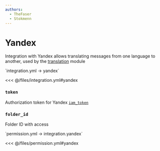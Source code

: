 ```yaml
---
authors:
  - TheFaser
  - Stokmenn
---
```


# Yandex

Integration with Yandex allows translating messages from one language to another, used by the [translation](/docs/command/translateto#service) module

[//]: # (integration.yml)
<!--@include: @/parts/words.md#setting-->
<!--@include: @/parts/words.md#path--> `integration.yml → yandex`

<!--@include: @/parts/words.md#default-->
<<< @/files/integration.yml#yandex

<!--@include: @/parts/enable.md-->

### `token`

Authorization token for Yandex [`iam_token`](https://yandex.cloud/ru/docs/translate/api-ref/authentication)

### `folder_id`

Folder ID with access

[//]: # (permission.yml)
<!--@include: @/parts/words.md#permission-->
<!--@include: @/parts/words.md#path--> `permission.yml → integration.yandex`

<!--@include: @/parts/words.md#default-->
<<< @/files/permission.yml#yandex

<!--@include: @/parts/permission/permissionTier3.md-->